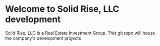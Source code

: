 # Welcome to Solid Rise, LLC development

Solid Rise, LLC is a Real Estate Investment Group.  This git repo will house the company's development projects


<!---
solidrisellc/solidrisellc is a ✨ special ✨ repository because its `README.md` (this file) appears on your GitHub profile.
You can click the Preview link to take a look at your changes.
--->
